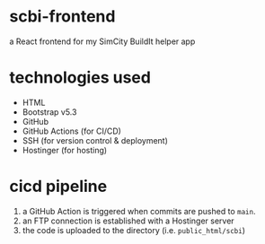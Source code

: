 # scbi-frontend
a React frontend for my SimCity BuildIt helper app

# technologies used
* HTML
* Bootstrap v5.3
* GitHub 
* GitHub Actions (for CI/CD)
* SSH (for version control & deployment)
* Hostinger (for hosting)

# cicd pipeline
1. a GitHub Action is triggered when commits are pushed to `main`. 
2. an FTP connection is established with a Hostinger server
3. the code is uploaded to the directory (i.e. `public_html/scbi`)
